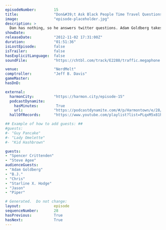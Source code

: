 ```yaml
---
episodeNumber:        15
title:                "Don&#39;t Ask Black People Time Travel Questions"
image:                "episode-placeholder.jpg"
description: >
  Dan has nothing, so he answers twitter questions. Adam Goldberg takes over the show, then, Dan interviews ethnic people. Plus: in D&D world: the party levels up!
showDate:             
releaseDate:          "2012-11-02 17:31:00Z"
duration:             "01:51:36"
isLostEpisode:        false
isTrailer:            false
hasExplicitLanguage:  false
soundFile:            "https://chtbl.com/track/E2288/traffic.megaphone.fm/STA9457245543.mp3?updated=1555705843"

venue:                "NerdMelt"
comptroller:          "Jeff B. Davis"
gameMaster:           
hasDnD:               

external:
  harmonCity:         "https://harmon.city/episode-15"
  podcastDynamite:
    hasMinutes:        True
    url:              "https://podcastdynamite.com/#/p/Harmontown/e/28/15"
  hallOfRecords:      "https://www.youtube.com/playlist?list=PLqxM5x81hNOYjLRpjKSvoGx565_U-f0vh"

## Example of how to add guests: ##
#guests:
#- "Guy Pancake"
#- "Lady Omelette"
#- "Kid Hashbrown"

guests:
- "Spencer Crittenden"
- "Steve Agee"
audienceGuests:
- "Adam Goldberg"
- "B.J."
- "Chris"
- "Starline X. Hodge"
- "Jason"
- "Piper"

# Generated.  Do not change:
layout:               episode
sequenceNumber:       28
hasPrevious:          True
hasNext:              True
---
```


<!-- The episode description will be rendered here -->
<!-- Add your content below here -->

